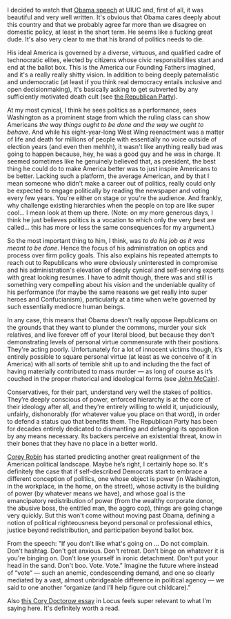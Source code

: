 I decided to watch that <a href="https://www.vox.com/policy-and-politics/2018/9/7/17832024/obama-speech-trump-illinois-transcript">Obama speech</a> at UIUC and, first of all, it was beautiful and very well written. It's obvious that Obama cares deeply about this country and that we probably agree far more than we disagree on domestic policy, at least in the short term. He seems like a fucking great dude. It's also very clear to me that his brand of politics needs to die. 

His ideal America is governed by a diverse, virtuous, and qualified cadre of technocratic elites, elected by citizens whose civic responsibilities start and end at the ballot box. This is the America our Founding Fathers imagined, and it's a really really shitty vision. In addition to being deeply paternalistic and undemocratic (at least if you think real democracy entails inclusive and open decisionmaking), it's basically asking to get subverted by any sufficiently motivated death cult (see <a href="https://en.wikipedia.org/wiki/Republican_Party_(United_States)">the Republican Party</a>).

At my most cynical, I think he sees politics as a performance, sees Washington as a prominent stage from which the ruling class can show Americans *the way things ought to be done and the way we ought to behave*. And while his eight-year-long West Wing reenactment was a matter of life and death for millions of people with essentially no voice outside of election years (and even then mehhh), it wasn't like anything really bad was going to happen because, hey, he was a good guy and he was in charge. It seemed sometimes like he genuinely believed that, as president, the best thing he could do to make America better was to just inspire Americans to be better. Lacking such a platform, the average American, and by that I mean someone who didn't make a career out of politics, really could only be expected to engage politically by reading the newspaper and voting every few years. You're either on stage or you're the audience. And frankly, why challenge existing hierarchies when the people on top are like super cool... I mean look at them up there. (Note: on my more generous days, I think he just believes politics is a vocation to which only the very best are called... this has more or less the same consequences for my argument.)

So the most important thing to him, I think, was *to do his job as it was meant to be done*. Hence the focus of his administration on optics and process over firm policy goals. This also explains his repeated attempts to reach out to Republicans who were obviously uninterested in compromise and his administration's elevation of deeply cynical and self-serving experts with great looking resumes. I have to admit though, there was and still is something very compelling about his vision and the undeniable quality of his performance (for maybe the same reasons we get really into super heroes and Confucianism), particularly at a time when we’re governed by such essentially mediocre human beings.

In any case, this means that Obama doesn't really oppose Republicans on the grounds that they want to plunder the commons, murder your sick relatives, and live forever off of your literal blood, but because they don't demonstrating levels of personal virtue commensurate with their positions. They're acting poorly. Unfortunately for a lot of innocent victims though, it’s entirely possible to square personal virtue (at least as we conceive of it in America) with all sorts of terrible shit up to and including the the fact of having materially contributed to mass murder — as long of course as it’s couched in the proper rhetorical and ideological forms (see <a href="https://thebaffler.com/blessed-and-brightest/o-captain-my-captain-lehmann">John McCain</a>).

Conservatives, for their part, understand very well the stakes of politics. They’re deeply conscious of power, enforced hierarchy is at the core of their ideology after all, and they're entirely willing to wield it, unjudiciously, unfairly, dishonorably (for whatever value you place on that word), in order to defend a status quo that benefits them. The Republican Party has been for decades entirely dedicated to dismantling and defanging its opposition by any means necessary. Its backers perceive an existential threat, know in their bones that they have no place in a better world.

<a href="http://coreyrobin.com/">Corey Robin</a> has started predicting another great realignment of the American political landscape. Maybe he’s right, I certainly hope so. It's definitely the case that if self-described Democrats start to embrace a different conception of politics, one whose object is power (in Washington, in the workplace, in the home, on the street), whose activity is the building of power (by whatever means we have), and whose goal is the emancipatory redistribution of power (from the wealthy corporate donor, the abusive boss, the entitled man, the aggro cop), things are going change very quickly. But this won't come without moving past Obama, defining a notion of political righteousness beyond personal or professional ethics, justice beyond redistribution, and participation beyond ballot box.

From the speech: "If you don't like what's going on ... Do not complain. Don't hashtag. Don't get anxious. Don't retreat. Don't binge on whatever it is you're binging on. Don't lose yourself in ironic detachment. Don't put your head in the sand. Don't boo. Vote. Vote." Imagine the future where instead of “vote” — such an anemic, condescending demand, and one so clearly mediated by a vast, almost unbridgeable difference in political agency — we said to one another “organize (and I’ll help figure out childcare).”

Also <a href="https://locusmag.com/2018/09/cory-doctorow-big-tech-we-can-do-better-than-constitutional-monarchies/
">this Cory Doctorow essay</a> in Locus feels super relevant to what I'm saying here. It's definitely worth a read.